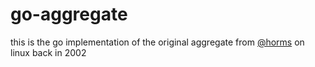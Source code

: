 # go-aggregate

this is the go implementation of the original aggregate from [@horms]( https://github.com/horms) on linux back in 2002

